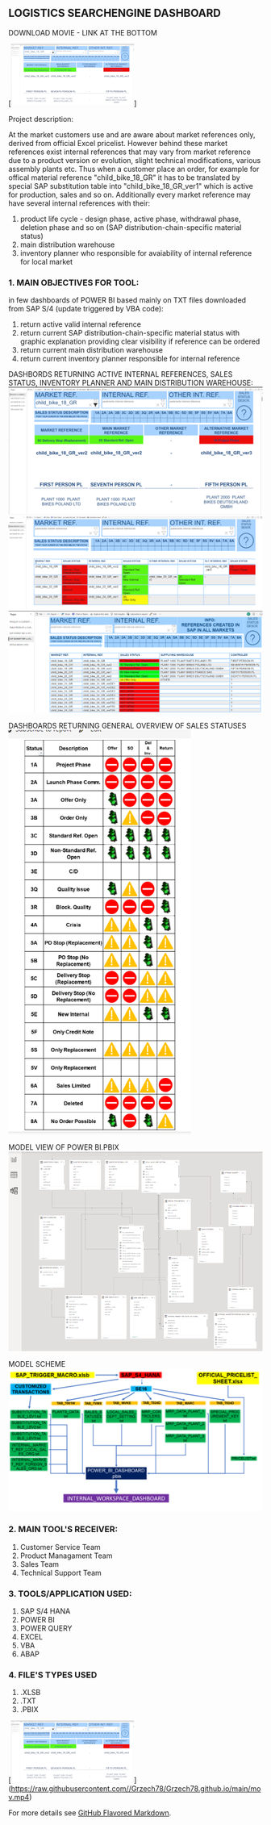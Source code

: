 ## LOGISTICS SEARCHENGINE DASHBOARD

DOWNLOAD MOVIE - LINK AT THE BOTTOM

[![Watch the video](https://raw.githubusercontent.com/Grzech78/Grzech78.github.io/main/LPB_1_EN_small.png)]

Project description:

At the market customers use and are aware about market references only, derived from official Excel pricelist. However behind these market references exist internal references that may vary from market reference due to a product version or evolution, slight technical modifications, various assembly plants etc. Thus when a customer place an order, for example for offical material reference "child_bike_18_GR" it has to be translated by special SAP substitution table into "child_bike_18_GR_ver1" which is active for production, sales and so on.
Additionally every market reference may have several internal references with their:
1. product life cycle - design phase, active phase, withdrawal phase, deletion phase and so on (SAP distribution-chain-specific material status)
2. main distribution warehouse 
3. inventory planner who responsible for avaiability of internal reference for local market

### 1. MAIN OBJECTIVES FOR TOOL:

in few dashboards of POWER BI based mainly on TXT files downloaded from SAP S/4 (update triggered by VBA code):

1. return active valid internal reference
2. return current SAP distribution-chain-specific material status with graphic explanation providing clear visibility if reference can be ordered
3. return current main distribution warehouse
4. return current inventory planner responsible for internal reference

DASHBORDS RETURNING ACTIVE INTERNAL REFERENCES, SALES STATUS, INVENTORY PLANNER AND MAIN DISTRIBUTION WAREHOUSE:
<img src="/LPB_1_EN.png?raw=true"/>
<img src="/LPB_2_EN.png?raw=true"/>
<img src="/LPB_3_EN.png?raw=true"/>

DASHBOARDS RETURNING GENERAL OVERVIEW OF SALES STATUSES
<img src="/LPB_4_EN.png?raw=true"/>

MODEL VIEW OF POWER BI.PBIX
<img src="/LPB_5_EN.png?raw=true"/>

MODEL SCHEME
<img src="/SCHEME.png?raw=true"/>

### 2. MAIN TOOL'S RECEIVER:

1. Customer Service Team
2. Product Managament Team
3. Sales Team
4. Technical Support Team
     
### 3.  TOOLS/APPLICATION USED:

1. SAP S/4 HANA
2. POWER BI
3. POWER QUERY
4. EXCEL
5. VBA
6. ABAP

### 4.  FILE'S TYPES USED

1. .XLSB
2. .TXT
3. .PBIX


[![Watch the video](https://raw.githubusercontent.com/Grzech78/Grzech78.github.io/main/LPB_1_EN_small.png)]
(https://raw.githubusercontent.com//Grzech78/Grzech78.github.io/main/mov.mp4)

For more details see [GitHub Flavored Markdown](https://guides.github.com/features/mastering-markdown/).

